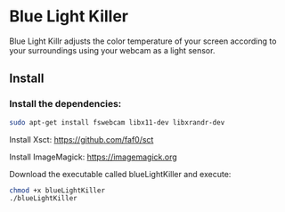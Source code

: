 # Blue Light Killer

Blue Light Killr adjusts the color temperature of your screen according to your surroundings using your webcam as a light sensor.

## Install

### Install the dependencies:

```bash
sudo apt-get install fswebcam libx11-dev libxrandr-dev
```

Install Xsct: https://github.com/faf0/sct

Install ImageMagick: https://imagemagick.org

Download the executable called blueLightKiller and execute: 

```bash
chmod +x blueLightKiller
./blueLightKiller
```
